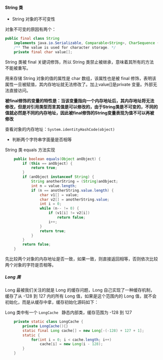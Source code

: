 #### String 类

+ String 对象的不可变性

对象不可变的原因有两个：

```java
public final class String
    implements java.io.Serializable, Comparable<String>, CharSequence {
    /** The value is used for character storage. */
    private final char value[];
```
String 类被 final 关键词修饰，所以 String 类禁止被继承，意味着其所有的方法不能被重写。

用来存储 String 对象的值的属性是 char 数组，该属性也是被 final 修饰，表明该属性一旦被赋值，其内存地址就无法修改了。加上value[]是private 变量。外部无法直接访问。

**被final修饰的变量的特性是：当该变量指向一个内存地址后，其内存地址将无法修改，但是对引用类型而言其值是可以修改的，由于String类是不可变的，不同的值就必然是不同的内存地址，因此被final修饰的String变量表现为值不可以再被修改**

查看对象的内存地址：`System.identityHashCode(object)`

+ 判断两个字符串字面量是否相等

String 类 equals 方法实现

```java
    public boolean equals(Object anObject) {
        if (this == anObject) {
            return true;
        }
        if (anObject instanceof String) {
            String anotherString = (String)anObject;
            int n = value.length;
            if (n == anotherString.value.length) {
                char v1[] = value;
                char v2[] = anotherString.value;
                int i = 0;
                while (n-- != 0) {
                    if (v1[i] != v2[i])
                        return false;
                    i++;
                }
                return true;
            }
        }
        return false;
    }
```

先比较两个对象的内存地址是否一致，如果一致，则直接返回相等，否则依次比较两个对象的字符是否相等。

##### Long 类

Long 最被我们关注的就是 Long 的缓存问题，Long 自己实现了一种缓存机制，缓存了从 -128 到 127 内的所有 Long 值，如果是这个范围内的 Long 值，就不会初始化，而是从缓存中拿，缓存初始化源码如下：

Long 类中有一个 `LongCache ` 静态内部类，缓存范围为 -128 到 127

```java
    private static class LongCache {
        private LongCache(){}
        static final Long cache[] = new Long[-(-128) + 127 + 1];
        static {
            for(int i = 0; i < cache.length; i++)
                cache[i] = new Long(i - 128);
        }
    }
```




